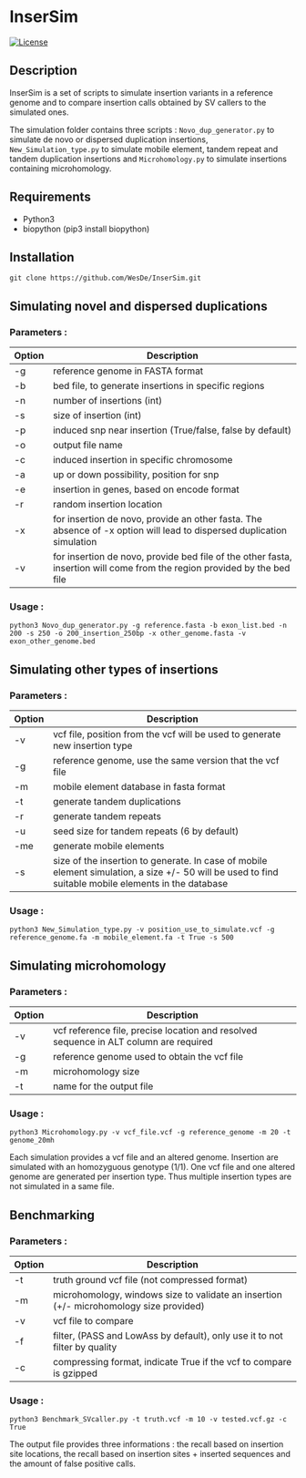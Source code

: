 # InserSim
[![License](http://img.shields.io/:license-affero-blue.svg)](http://www.gnu.org/licenses/agpl-3.0.en.html)
## Description 
InserSim is a set of scripts to simulate insertion variants in a reference genome and to compare insertion calls obtained by SV callers to the simulated ones.

The simulation folder contains three scripts : `Novo_dup_generator.py` to simulate de novo or dispersed duplication insertions, `New_Simulation_type.py` to simulate mobile element, tandem repeat and  tandem duplication insertions and `Microhomology.py` to simulate insertions containing microhomology.

## Requirements
- Python3
- biopython (pip3 install biopython)

## Installation
    git clone https://github.com/WesDe/InserSim.git

## Simulating novel and dispersed duplications
### Parameters :
| Option | Description |
| ------------ | ----------------------------------------- |
| -g | reference genome in FASTA format | 
| -b | bed file, to generate insertions in specific regions |
| -n | number of insertions (int) |
| -s | size of insertion (int) |
| -p | induced snp near insertion (True/false, false by default) |
| -o | output file name |
| -c | induced insertion in specific chromosome |
| -a | up or down possibility, position for snp |
| -e | insertion in genes, based on encode format |
| -r | random insertion location |
| -x | for insertion de novo, provide an other fasta. The absence of -x  option will lead to dispersed duplication simulation |
| -v | for insertion de novo, provide bed file of the other fasta, insertion will come from the region provided by the bed file |

### Usage :
    python3 Novo_dup_generator.py -g reference.fasta -b exon_list.bed -n 200 -s 250 -o 200_insertion_250bp -x other_genome.fasta -v exon_other_genome.bed

## Simulating other types of insertions
### Parameters : 
| Option | Description |
| ------------ | ----------------------------------------- |
| -v | vcf file, position from the vcf will be used to generate new insertion type |
| -g | reference genome, use the same version that the vcf file |
| -m | mobile element database in fasta format |
| -t | generate tandem duplications |
| -r | generate tandem repeats |
| -u | seed size for tandem repeats (6 by default) |
| -me | generate mobile elements |
| -s | size of the insertion to generate. In case of mobile element simulation, a size +/- 50 will be used to find suitable mobile elements in the database |

### Usage :
    python3 New_Simulation_type.py -v position_use_to_simulate.vcf -g reference_genome.fa -m mobile_element.fa -t True -s 500

##  Simulating microhomology
### Parameters :
| Option | Description |
| ------------ | ----------------------------------------- |
| -v | vcf reference file, precise location and resolved sequence in ALT column are required |
| -g | reference genome used to obtain the vcf file |
| -m | microhomology size |
| -t | name for the output file |

### Usage :
    python3 Microhomology.py -v vcf_file.vcf -g reference_genome -m 20 -t genome_20mh

Each simulation provides a vcf file and an altered genome. 
Insertion are simulated with an homozyguous genotype (1/1).
One vcf file and one altered genome are generated per insertion type. Thus multiple insertion types are not simulated in a same file.


## Benchmarking
### Parameters :
| Option | Description |
| ------------ | ----------------------------------------- |
| -t | truth ground vcf file (not compressed format) |
| -m | microhomology, windows size to validate an insertion (+/- microhomology size provided) |
| -v | vcf file to compare |
| -f | filter, (PASS and LowAss by default), only use it to not filter by quality |
| -c | compressing format, indicate True if the vcf to compare is gzipped |

### Usage :
    python3 Benchmark_SVcaller.py -t truth.vcf -m 10 -v tested.vcf.gz -c True

The output file provides three informations : the recall based on insertion site locations, the recall based on insertion sites + inserted sequences and the amount of false positive calls.
